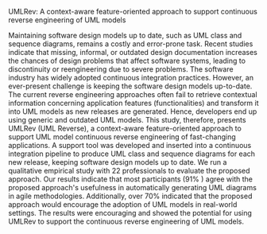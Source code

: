 UMLRev: A context-aware feature-oriented approach to support continuous reverse engineering of UML models

Maintaining software design models up to date, such as UML class and sequence diagrams, remains a costly and error-prone task. Recent studies indicate that missing, informal, or outdated design documentation increases the chances of design problems that affect software systems, leading to discontinuity or reengineering due to severe problems. The software industry has widely adopted continuous integration practices. However, an ever-present challenge is keeping the software design models up-to-date. The current reverse engineering approaches often fail to retrieve contextual information concerning application features (functionalities) and transform it into UML models as new releases are generated. Hence, developers end up using generic and outdated UML models. This study, therefore, presents UMLRev (UML Reverse), a context-aware feature-oriented approach to support UML model continuous reverse engineering of fast-changing applications. A support tool was developed and inserted into a continuous integration pipeline to produce UML class and sequence diagrams for each new release, keeping software design models up to date. We run a qualitative empirical study with 22 professionals to evaluate the proposed approach. Our results indicate that most participants (91% ) agree with the proposed approach's usefulness in automatically generating UML diagrams in agile methodologies. Additionally, over 70% indicated that the proposed approach would encourage the adoption of UML models in real-world settings. The results were encouraging and showed the potential for using UMLRev to support the continuous reverse engineering of UML models.
